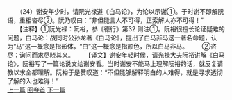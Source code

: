 　　（24）谢安年少时，请阮光禄道《白马论》，为论以示谢①。于时谢不即解阮语，重相咨尽②。阮乃叹曰：“非但能言人不可得，正索解人亦不可得！”
　　【注释】①阮光禄：阮裕，参《德行》第32 则注①。阮裕很擅长论证疑难的问题，白马论：战同时公孙龙著《白马论》，提出了白马非马这一著名命题，认为“马”这一概念是指形体，“白”这一概念是指颜色，所以白马非马。
　　②咨尽：询问而求尽晓其义。
　　【译文】谢安年轻时候，请光禄大夫阮裕讲解《白马论》，阮裕写了一篇论说文给谢安看。当时谢安不能马上理解阮裕的话，就反复请教以求全都理解。阮裕于是赞叹道：“不但能够解释明白的人难得，就是寻求透彻了解的入也难得！”
<br>[上一篇](04_023) [回卷首](04_000) [下一篇](04_025)
